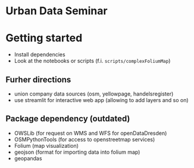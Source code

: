 # Urban Data Seminar

# Getting started

* Install dependencies
* Look at the notebooks or scripts (f.i. `scripts/complexFoliumMap`)

## Furher directions 

* union company data sources (osm, yellowpage, handelsregister)
* use streamlit for interactive web app (allowing to add layers and so on)
  
## Package dependency (outdated)

- OWSLib (for request on WMS and WFS for openDataDresden)
- OSMPythonTools (for access to openstreetmap services)
- Folium (map visualization)
- geojson (format for importing data into folium map)
- geopandas